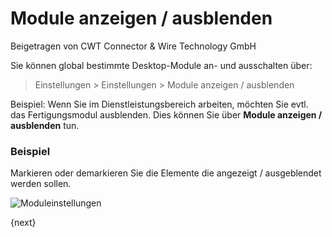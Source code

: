 # Module anzeigen / ausblenden
<span class="text-muted contributed-by">Beigetragen von CWT Connector & Wire Technology GmbH</span>

Sie können global bestimmte Desktop-Module an- und ausschalten über:

> Einstellungen > Einstellungen > Module anzeigen / ausblenden

Beispiel: Wenn Sie im Dienstleistungsbereich arbeiten, möchten Sie evtl. das Fertigungsmodul ausblenden. Dies können Sie über **Module anzeigen / ausblenden** tun.

### Beispiel

Markieren oder demarkieren Sie die Elemente die angezeigt / ausgeblendet werden sollen.

<img class="screenshot" alt="Moduleinstellungen" src="/docs/assets/img/setup/settings/show-hide-modules.png">

{next}
